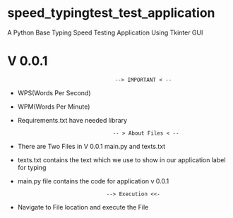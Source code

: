 # speed_typingtest_test_application
A Python Base Typing Speed Testing Application Using Tkinter GUI 


# V 0.0.1

                                      --> IMPORTANT < --
- WPS(Words Per Second)
- WPM(Words Per Minute)
- Requirements.txt have needed library


                                    -- > About Files < -- 
                                  
- There are Two Files in V 0.0.1 main.py and texts.txt 
- texts.txt contains the text which we use to show in our application label for typing 
- main.py file contains the code for application v 0.0.1


                                  --> Execution <<- 
                               
 - Navigate to File location and execute the File 
